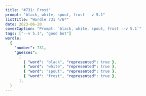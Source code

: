 ```yaml
---
title: "#731: Frost"
prompt: "black, white, spout, frost --v 5.1"
listTitle: "Wordle 731 4/6*"
date: 2023-06-20
coverCaption: "Prompt: `black, white, spout, frost --v 5.1`"
tags: ["--v 5.1", "good bot"]
wordle:
  {
    "number": 731,
    "guesses":
      [
        { "word": "black", "represented": true },
        { "word": "white", "represented": true },
        { "word": "spout", "represented": true },
        { "word": "frost", "represented": true },
      ],
  }
---
```

